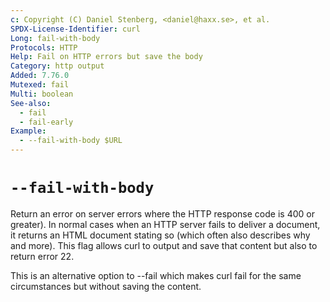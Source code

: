 ```yaml
---
c: Copyright (C) Daniel Stenberg, <daniel@haxx.se>, et al.
SPDX-License-Identifier: curl
Long: fail-with-body
Protocols: HTTP
Help: Fail on HTTP errors but save the body
Category: http output
Added: 7.76.0
Mutexed: fail
Multi: boolean
See-also:
  - fail
  - fail-early
Example:
  - --fail-with-body $URL
---
```


# `--fail-with-body`

Return an error on server errors where the HTTP response code is 400 or
greater). In normal cases when an HTTP server fails to deliver a document, it
returns an HTML document stating so (which often also describes why and
more). This flag allows curl to output and save that content but also to
return error 22.

This is an alternative option to --fail which makes curl fail for the same
circumstances but without saving the content.
